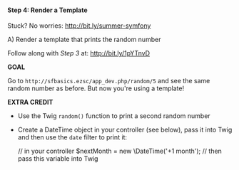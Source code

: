 #### Step 4:  Render a Template
Stuck? No worries: http://bit.ly/summer-symfony

A) Render a template that prints the random number

Follow along with *Step 3* at:
    http://bit.ly/1pYTnvD

**GOAL**

Go to `http://sfbasics.ezsc/app_dev.php/random/5` and
see the same random number as before. But now you're using
a template!

**EXTRA CREDIT**

* Use the Twig `random()` function to print a second random number

* Create a DateTime object in your controller (see below),
pass it into Twig and then use the `date` filter to print it:

    // in your controller
    $nextMonth = new \DateTime('+1 month');
    // then pass this variable into Twig
